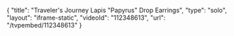 {
    "title": "Traveler's Journey Lapis \"Papyrus\" Drop Earrings",
    "type": "solo",
    "layout": "iframe-static",
    "videoId": "112348613",
    "url": "\/tvpembed\/112348613"
}